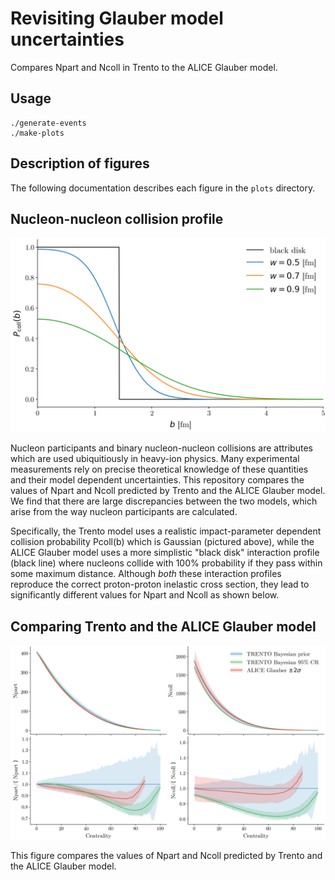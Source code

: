 # Revisiting Glauber model uncertainties

Compares Npart and Ncoll in Trento to the ALICE Glauber model.

## Usage
```
./generate-events
./make-plots
```

## Description of figures

The following documentation describes each figure in the `plots` directory.

## Nucleon-nucleon collision profile
![alt text](https://github.com/morelandjs/glauber-attributes/blob/master/plots/collision_profile.png)

Nucleon participants and binary nucleon-nucleon collisions are attributes which are used ubiquitiously in heavy-ion physics.
Many experimental measurements rely on precise theoretical knowledge of these
quantities and their model dependent uncertainties.
This repository compares the values of Npart and Ncoll predicted by Trento and the ALICE Glauber model. 
We find that there are large discrepancies between the two models, which arise
from the way nucleon participants are calculated.

Specifically, the Trento model uses a realistic impact-parameter dependent
collision probability Pcoll(b) which is Gaussian (pictured above), while the ALICE Glauber model uses a more simplistic "black disk" interaction profile (black line) where nucleons collide with 100% probability if they pass within some maximum distance.
Although *both* these interaction profiles reproduce the correct proton-proton
inelastic cross section, they lead to significantly different values for Npart
and Ncoll as shown below.

## Comparing Trento and the ALICE Glauber model
![alt text](https://github.com/morelandjs/glauber-attributes/blob/master/plots/uncertainties.png)

This figure compares the values of Npart and Ncoll predicted by Trento and the
ALICE Glauber model.
